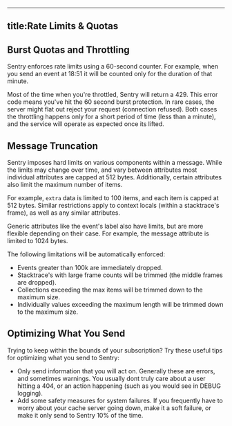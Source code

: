 ----
title:Rate Limits & Quotas
----

## Burst Quotas and Throttling

Sentry enforces rate limits using a 60-second counter. For example, when you send an event at 18:51 it will be counted only for the duration of that minute.

Most of the time when you're throttled, Sentry will return a 429. This error code means you've hit the 60 second burst protection. In rare cases, the server might flat out reject your request (connection refused). Both cases the throttling happens only for a short period of time (less than a minute), and the service will operate as expected once its lifted.

## Message Truncation

Sentry imposes hard limits on various components within a message. While the limits may change over time, and vary between attributes most individual attributes are capped at 512 bytes. Additionally, certain attributes also limit the maximum number of items.

For example, ``extra`` data is limited to 100 items, and each item is capped at 512 bytes. Similar restrictions apply to context locals (within a stacktrace's frame), as well as any similar attributes.

Generic attributes like the event's label also have limits, but are more flexible depending on their case. For example, the message attribute is limited to 1024 bytes.

The following limitations will be automatically enforced:

- Events greater than 100k are immediately dropped.
- Stacktrace's with large frame counts will be trimmed (the middle frames are dropped).
- Collections exceeding the max items will be trimmed down to the maximum size.
- Individually values exceeding the maximum length will be trimmed down to the maximum size.

## Optimizing What You Send

Trying to keep within the bounds of your subscription? Try these useful tips for optimizing what you send to Sentry:

- Only send information that you will act on. Generally these are errors, and sometimes warnings. You usually dont truly care about a user hitting a 404, or an action happening (such as you would see in DEBUG logging).
- Add some safety measures for system failures. If you frequently have to worry about your cache server going down, make it a soft failure, or make it only send to Sentry 10% of the time.

